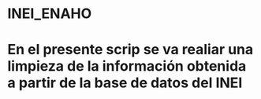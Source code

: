 # INEI_ENAHO

# En el presente scrip se va realiar una limpieza de la información obtenida a partir de la base de datos del INEI
